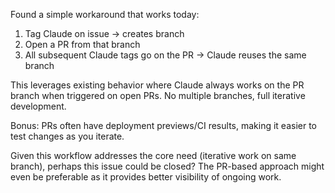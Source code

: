 Found a simple workaround that works today:

1. Tag Claude on issue → creates branch
2. Open a PR from that branch
3. All subsequent Claude tags go on the PR → Claude reuses the same branch

This leverages existing behavior where Claude always works on the PR branch when triggered on open PRs. No multiple branches, full iterative development.

Bonus: PRs often have deployment previews/CI results, making it easier to test changes as you iterate.

Given this workflow addresses the core need (iterative work on same branch), perhaps this issue could be closed? The PR-based approach might even be preferable as it provides better visibility of ongoing work.